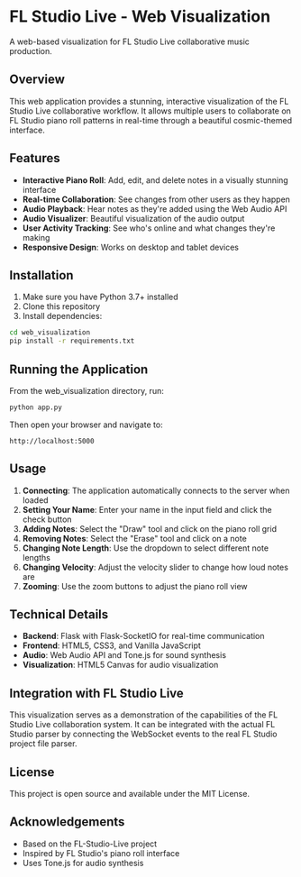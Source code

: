 # FL Studio Live - Web Visualization

A web-based visualization for FL Studio Live collaborative music production.

## Overview

This web application provides a stunning, interactive visualization of the FL Studio Live collaborative workflow. It allows multiple users to collaborate on FL Studio piano roll patterns in real-time through a beautiful cosmic-themed interface.

## Features

- **Interactive Piano Roll**: Add, edit, and delete notes in a visually stunning interface
- **Real-time Collaboration**: See changes from other users as they happen
- **Audio Playback**: Hear notes as they're added using the Web Audio API
- **Audio Visualizer**: Beautiful visualization of the audio output
- **User Activity Tracking**: See who's online and what changes they're making
- **Responsive Design**: Works on desktop and tablet devices

## Installation

1. Make sure you have Python 3.7+ installed
2. Clone this repository
3. Install dependencies:

```bash
cd web_visualization
pip install -r requirements.txt
```

## Running the Application

From the web_visualization directory, run:

```bash
python app.py
```

Then open your browser and navigate to:

```
http://localhost:5000
```

## Usage

1. **Connecting**: The application automatically connects to the server when loaded
2. **Setting Your Name**: Enter your name in the input field and click the check button
3. **Adding Notes**: Select the "Draw" tool and click on the piano roll grid
4. **Removing Notes**: Select the "Erase" tool and click on a note
5. **Changing Note Length**: Use the dropdown to select different note lengths
6. **Changing Velocity**: Adjust the velocity slider to change how loud notes are
7. **Zooming**: Use the zoom buttons to adjust the piano roll view

## Technical Details

- **Backend**: Flask with Flask-SocketIO for real-time communication
- **Frontend**: HTML5, CSS3, and Vanilla JavaScript
- **Audio**: Web Audio API and Tone.js for sound synthesis
- **Visualization**: HTML5 Canvas for audio visualization

## Integration with FL Studio Live

This visualization serves as a demonstration of the capabilities of the FL Studio Live collaboration system. It can be integrated with the actual FL Studio parser by connecting the WebSocket events to the real FL Studio project file parser.

## License

This project is open source and available under the MIT License.

## Acknowledgements

- Based on the FL-Studio-Live project
- Inspired by FL Studio's piano roll interface
- Uses Tone.js for audio synthesis 